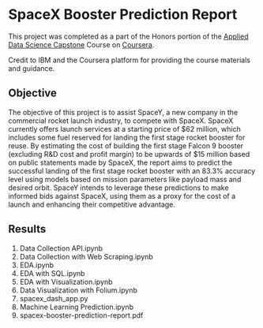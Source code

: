 
# SpaceX Booster Prediction Report

This project was completed as a part of the Honors portion of the [Applied Data Science Capstone](https://www.coursera.org/learn/applied-data-science-capstone) Course on [Coursera](https://www.coursera.org/).

Credit to IBM and the Coursera platform for providing the course materials and guidance.

## Objective

The objective of this project is to assist SpaceY, a new company in the commercial rocket launch industry, to compete with SpaceX. SpaceX currently offers launch services at a starting price of $62 million, which includes some fuel reserved for landing the first stage rocket booster for reuse. By estimating the cost of building the first stage Falcon 9 booster (excluding R&D cost and profit margin) to be upwards of $15 million based on public statements made by SpaceX, the report aims to predict the successful landing of the first stage rocket booster with an 83.3% accuracy level using models based on mission parameters like payload mass and desired orbit. SpaceY intends to leverage these predictions to make informed bids against SpaceX, using them as a proxy for the cost of a launch and enhancing their competitive advantage.
## Results

1. Data Collection API.ipynb
2. Data Collection with Web Scraping.ipynb
3. EDA.ipynb
4. EDA with SQL.ipynb
5. EDA with Visualization.ipynb
6. Data Visualization with Folium.ipynb
7. spacex_dash_app.py
8. Machine Learning Prediction.ipynb
9. spacex-booster-prediction-report.pdf